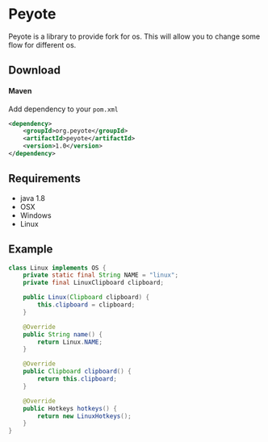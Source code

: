 # Peyote
Peyote is a library to provide fork for os. This will allow you to change some flow for different os.
## Download
#### Maven
Add dependency to your `pom.xml`
```xml
<dependency>
    <groupId>org.peyote</groupId>
    <artifactId>peyote</artifactId>
    <version>1.0</version>
</dependency>
```
## Requirements
* java 1.8
* OSX
* Windows
* Linux
## Example
```java
class Linux implements OS {
    private static final String NAME = "linux";
    private final LinuxClipboard clipboard;

    public Linux(Clipboard clipboard) {
        this.clipboard = clipboard;
    }

    @Override
    public String name() {
        return Linux.NAME;
    }

    @Override
    public Clipboard clipboard() {
        return this.clipboard;
    }

    @Override
    public Hotkeys hotkeys() {
        return new LinuxHotkeys();
    }
}
```